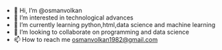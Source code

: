 - 👋 Hi, I’m @osmanvolkan
- 👀 I’m interested in technological advances
- 🌱 I’m currently learning python,html,data science and machine learning
- 💞️ I’m looking to collaborate on programming and data science
- 📫 How to reach me osmanvolkan1982@gmail.com







<!---
osmanvolkan/osmanvolkan is a ✨ special ✨ repository because its `README.md` (this file) appears on your GitHub profile.
You can click the Preview link to take a look at your changes.
--->
